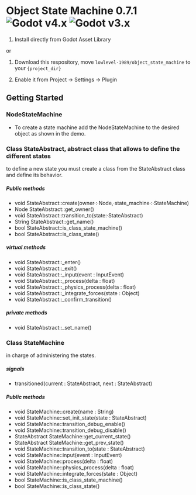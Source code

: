# Object State Machine 0.7.1 ![Godot v4.x](https://img.shields.io/badge/Godot-v4.x-%23478cbf) ![Godot v3.x](https://img.shields.io/badge/Godot-v3.x-%23478cbf)

1. Install directly from Godot Asset Library

or

1. Download this respository, move `lowlevel-1989/object_state_machine` to your `{project_dir}`

2. Enable it from Project -> Settings -> Plugin

## Getting Started

### NodeStateMachine

- To create a state machine add the NodeStateMachine to the desired object as shown in the demo.

### Class StateAbstract, abstract class that allows to define the different states

to define a new state you must create a class from the StateAbstract class and define its behavior.

##### Public methods
- void    StateAbstract::create(owner·:·Node,·state_machine·:·StateMachine)
- Node    StateAbstract::get_owner()
- void    StateAbstract::transition_to(state:·StateAbstract)
- String  StateAbstract::get_name()
- bool    StateAbstract::is_class_state_machine()
- bool    StateAbstract::is_class_state()

##### virtual methods
- void    StateAbstract::_enter()
- void    StateAbstract::_exit()
- void    StateAbstract::_input(event : InputEvent)
- void    StateAbstract::_process(delta : float)
- void    StateAbstract::_physics_process(delta : float)
- void    StateAbstract::_integrate_forces(state : Object)
- void    StateAbstract::_confirm_transition()

##### private methods
- void    StateAbstract::_set_name()

### Class StateMachine
in charge of administering the states.

##### signals
- transitioned(current : StateAbstract, next : StateAbstract)

##### Public methods
- void           StateMachine::create(name : String)
- void           StateMachine::set_init_state(state : StateAbstract)
- void           StateMachine::transition_debug_enable()
- void           StateMachine::transition_debug_disable()
- StateAbstract  StateMachine::get_current_state()
- StateAbstract  StateMachine::get_prev_state()
- void           StateMachine::transition_to(state : StateAbstract)
- void           StateMachine::input(event : InputEvent)
- void           StateMachine::process(delta : float)
- void           StateMachine::physics_process(delta : float)
- void           StateMachine::integrate_forces(state : Object)
- bool           StateMachine::is_class_state_machine()
- bool           StateMachine::is_class_state()
